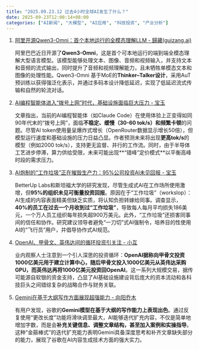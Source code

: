 ```yaml
---
title: "2025.09.23.12 过去4小时全球AI发生了什么？"
date: 2025-09-23T12:00:14+08:00
categories: ["AI新闻", "大模型", "AI应用", "科技投资", "产业分析"]
---
```


1.  [阿里开源Qwen3-Omni：首个本地运行的全模态理解LLM - 歸藏(guizang.ai)](https://x.com/op7418/status/1970319620176592982)

    阿里巴巴近日开源了**Qwen3-Omni**，这是首个可本地运行的端到端全模态理解大型语言模型。该模型能够处理文本、图像、音频和视频输入，并支持文本和音频的流式输出，同时提升了音频和视频理解能力，且未牺牲单模态文本和图像的处理性能。Qwen3-Omni 基于MoE的**Thinker–Talker设计**，采用AuT预训练以获得强泛化表示，并通过多码本设计降低延迟，实现了低延迟流式传输和自然的轮流对话。

2.  [AI编程智能体进入“拨号上网”时代，基础设施面临巨大压力 - 宝玉](https://x.com/dotey/status/1970321622650224654)

    文章指出，当前的AI编程智能体（如Claude Code）在使用体验上正变得如同90年代末的“拨号上网”，面临**不稳定、缓慢（30-60 tok/s）和频繁卡顿**的问题。尽管AI token使用量呈爆炸式增长（OpenRouter数据显示增长50倍），但模型运行速度和基础设施的压力日益凸显。作者预测未来将出现**更高tok/s**的模型（例如2000 tok/s），支持更无监督、并行的工作流。同时，由于半导体工艺进步停滞，算力供给受限，未来可能出现**“错峰”定价模式**以平衡高峰时段的需求压力。

3.  [AI炮制的“工作垃圾”正在摧毁生产力：95%公司投资AI未见回报 - 宝玉](https://x.com/dotey/status/1970298191883968968)

    BetterUp Labs和斯坦福大学的研究发现，尽管生成式AI在工作场所使用激增，但**95%的组织未见可衡量投资回报**。原因在于“工作垃圾”（workslop）：AI生成的内容表面精美但缺乏实质，将认知负担转嫁给同事。调查显示，**40%的员工在过去一个月收到过“工作垃圾”**，导致每人每月平均损失186美元，一个万人员工组织每年损失超900万美元。此外，“工作垃圾”还损害同事间的信任和协作。研究建议领导者避免“一刀切”式AI强制令，培养目的性使用AI的“飞行员”用户，并倡导协作式AI规范。

4.  [OpenAI、甲骨文、英伟达间的循环投资引关注 - 小互](https://x.com/imxiaohu/status/1970317646416777371)

    业内观察人士注意到一个引人深思的投资循环：**OpenAI据称向甲骨文投资1000亿美元用于建立计算中心，随后甲骨文投入1000亿美元从英伟达采购GPU，而英伟达再将1000亿美元投资回OpenAI**。这一系列大规模交易，据传可能源自软银的资金支持，凸显了AI基础设施建设背后庞大的资本流动和各科技巨头之间错综复杂的战略合作与财务关联。

5.  [Gemini在基于大纲写作方面展现超强能力 - 向阳乔木](https://x.com/vista8/status/1970295603839353179)

    有用户发现，谷歌的**Gemini模型在基于大纲的写作能力上表现出色**。通过反复使用“更改长度”功能将滑块调至最大，AI能够迭代扩充内容，不仅是简单地增加字数，而是会**补充关键信息、调整文章结构，甚至加入案例和实操指导**。这种“金箍棒式”的迭代扩充能力表明Gemini具备深度思考和补齐文章缺失部分的能力，展现了谷歌在AI内容生成技术方面的强大实力。